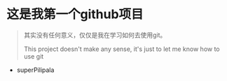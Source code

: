 

# 这是我第一个github项目

> 其实没有任何意义，仅仅是我在学习如何去使用git。
>
> This project doesn't make any sense, it's just to let me know how to use git

* superPilipala